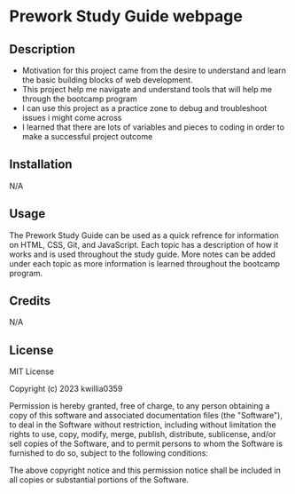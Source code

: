 # Prework Study Guide webpage

## Description

- Motivation for this project came from the desire to understand and learn the basic building blocks of web development.
- This project help me navigate and understand tools that will help me through the bootcamp program
- I can use this project as a practice zone to debug and troubleshoot issues i might come across
- I learned that there are lots of variables and pieces to coding in order to make a successful project outcome

## Installation
N/A

## Usage
The Prework Study Guide can be used as a quick refrence for information on HTML, CSS, Git, and JavaScript.
Each topic has a description of how it works and is used throughout the study guide. More notes can be added under each topic as more information is learned throughout the bootcamp program.



## Credits
N/A

## License
MIT License

Copyright (c) 2023 kwillia0359

Permission is hereby granted, free of charge, to any person obtaining a copy
of this software and associated documentation files (the "Software"), to deal
in the Software without restriction, including without limitation the rights
to use, copy, modify, merge, publish, distribute, sublicense, and/or sell
copies of the Software, and to permit persons to whom the Software is
furnished to do so, subject to the following conditions:

The above copyright notice and this permission notice shall be included in all
copies or substantial portions of the Software.
